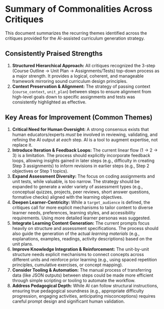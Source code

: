 # Summary of Commonalities Across Critiques

This document summarizes the recurring themes identified across the critiques provided for the AI-assisted curriculum generation strategy.

## Consistently Praised Strengths

1.  **Structured Hierarchical Approach:** All critiques recognized the 3-step (Course Outline -> Unit Plan -> Assignments/Tests) top-down process as a major strength. It provides a logical, coherent, and manageable framework mirroring sound curriculum design principles.
2.  **Context Preservation & Alignment:** The strategy of passing context (`course_context`, `unit_plan`) between steps to ensure alignment from high-level goals down to specific assignments and tests was consistently highlighted as effective.

## Key Areas for Improvement (Common Themes)

1.  **Critical Need for Human Oversight:** A strong consensus exists that human educators/experts _must_ be involved in reviewing, validating, and refining the AI output at _each_ step. AI is a tool to augment expertise, not replace it.
2.  **Introduce Iteration & Feedback Loops:** The current linear flow (1 -> 2 -> 3) is a limitation. The process should explicitly incorporate feedback loops, allowing insights gained in later steps (e.g., difficulty in creating Step 3 assignments) to inform revisions in earlier steps (e.g., Step 2 objectives or Step 1 topics).
3.  **Expand Assessment Diversity:** The focus on coding assignments and unit tests, while valuable, is too narrow. The strategy should be expanded to generate a wider variety of assessment types (e.g., conceptual quizzes, projects, peer reviews, short answer questions, formative checks) aligned with the learning objectives.
4.  **Deepen Learner-Centricity:** While a `target_audience` is defined, the critiques call for more explicit mechanisms to tailor content to diverse learner needs, preferences, learning styles, and accessibility requirements. Using more detailed learner personas was suggested.
5.  **Integrate Learning Content Generation:** The current prompts focus heavily on structure and assessment specifications. The process should also guide the generation of the actual _learning materials_ (e.g., explanations, examples, readings, activity descriptions) based on the unit plans.
6.  **Improve Knowledge Integration & Reinforcement:** The unit-by-unit structure needs explicit mechanisms to connect concepts across different units and reinforce prior learning (e.g., using spaced repetition principles, cumulative exercises, or concept mapping).
7.  **Consider Tooling & Automation:** The manual process of transferring data (like JSON outputs) between steps could be made more efficient through simple scripting or tooling to automate the workflow.
8.  **Address Pedagogical Depth:** While AI can follow structural instructions, ensuring true pedagogical soundness (e.g., appropriate difficulty progression, engaging activities, anticipating misconceptions) requires careful prompt design and significant human validation.
